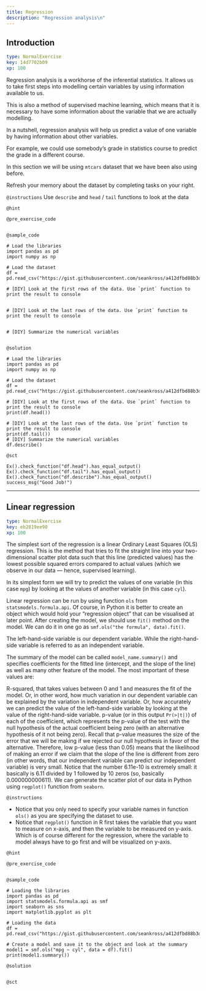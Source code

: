 ```yaml
---
title: Regression
description: "Regression analysis\n"
---
```


## Introduction

```yaml
type: NormalExercise
key: 14d7702b09
xp: 100
```

Regression analysis is a workhorse of the inferential statistics. It allows us to take first steps into modelling certain variables by using information available to us.

This is also a method of supervised machine learning, which means that it is necessary to have some information about the variable that we are actually modelling.

In a nutshell, regression analysis will help us predict a value of one variable by having information about other variables.

For example, we could use somebody’s grade in statistics course to predict the grade in a different course.

In this section we will be using `mtcars` dataset that we have been also using before.

Refresh your memory about the dataset by completing tasks on your right.

`@instructions`
Use `describe` and `head` / `tail` functions to look at the data

`@hint`


`@pre_exercise_code`
```{python}

```

`@sample_code`
```{python}
# Load the libraries
import pandas as pd
import numpy as np

# Load the dataset
df = pd.read_csv("https://gist.githubusercontent.com/seankross/a412dfbd88b3db70b74b/raw/5f23f993cd87c283ce766e7ac6b329ee7cc2e1d1/mtcars.csv")

# [DIY] Look at the first rows of the data. Use `print` function to print the result to console


# [DIY] Look at the last rows of the data. Use `print` function to print the result to console


# [DIY] Summarize the numerical variables


```

`@solution`
```{python}
# Load the libraries
import pandas as pd
import numpy as np

# Load the dataset
df = pd.read_csv("https://gist.githubusercontent.com/seankross/a412dfbd88b3db70b74b/raw/5f23f993cd87c283ce766e7ac6b329ee7cc2e1d1/mtcars.csv")

# [DIY] Look at the first rows of the data. Use `print` function to print the result to console
print(df.head())

# [DIY] Look at the last rows of the data. Use `print` function to print the result to console
print(df.tail())
# [DIY] Summarize the numerical variables
df.describe()

```

`@sct`
```{python}
Ex().check_function("df.head").has_equal_output()
Ex().check_function("df.tail").has_equal_output()
Ex().check_function("df.describe").has_equal_output()
success_msg("Good Job!")
```

---

## Linear regression

```yaml
type: NormalExercise
key: eb2819ee90
xp: 100
```

The simplest sort of the regression is a linear Ordinary Least Squares (OLS) regression. This is the method that tries to fit the straight line into your two-dimensional scatter plot data such that this line (predicted values) has the lowest possible squared errors compared to actual values (which we observe in our data — hence, supervised learning).

In its simplest form we will try to predict the values of one variable (in this case `mpg`) by looking at the values of another variable (in this case `cyl`).

Linear regression can be run by using function `ols` from `statsmodels.formula.api`. Of course, in Python it is better to create an object which would hold your “regression object” that can be visualised at later point. After creating the model, we should use `fit()` method on the model. We can do it in one go as `smf.ols("the formula", data).fit()`.

The left-hand-side variable is our dependent variable. While the right-hand-side variable is referred to as an independent variable.

The summary of the model can be called `model_name.summary()` and  specifies coefficients for the fitted line (intercept, and the slope of the line) as well as many other feature of the model. The most important of these values are:

R-squared, that takes values between 0 and 1 and measures the fit of the model. Or, in other word, how much variation in our dependent variable can be explained by the variation in independent variable. Or, how accurately we can predict the value of the left-hand-side variable by looking at the value of the right-hand-side variable.
p-value (or in this output `Pr(>|t|)`) of each of the coefficient, which represents the p-value of the test with the null hypothesis of the actual coefficient being zero (with an alternative hypothesis of it not being zero). Recall that p-value measures the size of the error that we will be making if we rejected our null hypothesis in favor of the alternative. Therefore, low p-value (less than 0.05) means that the likelihood of making an error if we claim that the slope of the line is different from zero (in other words, that our independent variable can predict our independent variable) is very small. Notice that the number 6.11e-10 is extremely small: it basically is 6.11 divided by 1 followed by 10 zeros (so, basically 0.000000000611).
We can generate the scatter plot of our data in Python using `regplot()` function from `seaborn`.

`@instructions`
- Notice that you only need to specify your variable names in function `ols()` as you are specifying the dataset to use.
- Notice that `regplot()` function in R first takes the variable that you want to measure on x-axis, and then the variable to be measured on y-axis. Which is of course different for the regression, where the variable to model always have to go first and will be visualized on y-axis.

`@hint`


`@pre_exercise_code`
```{python}

```

`@sample_code`
```{python}
# Loading the libraries
import pandas as pd
import statsmodels.formula.api as smf
import seaborn as sns
import matplotlib.pyplot as plt

# Loading the data
df = pd.read_csv("https://gist.githubusercontent.com/seankross/a412dfbd88b3db70b74b/raw/5f23f993cd87c283ce766e7ac6b329ee7cc2e1d1/mtcars.csv")

# Create a model and save it to the object and look at the summary
model1 = smf.ols("mpg ~ cyl", data = df).fit()
print(model1.summary())
```

`@solution`
```{python}

```

`@sct`
```{python}

```
